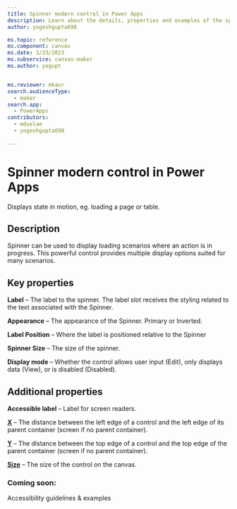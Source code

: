 ```yaml
---
title: Spinner modern control in Power Apps
description: Learn about the details, properties and examples of the spinner modern control in Power Apps.
author: yogeshgupta698

ms.topic: reference
ms.component: canvas
ms.date: 3/23/2023
ms.subservice: canvas-maker
ms.author: yogupt


ms.reviewer: mkaur
search.audienceType: 
  - maker
search.app: 
  - PowerApps
contributors:
  - mduelae
  - yogeshgupta698
  
---
```

# Spinner modern control in Power Apps
Displays state in motion, eg. loading a page or table.

## Description
Spinner can be used to display loading scenarios where an action is in progress. This powerful control provides multiple display options suited for many scenarios.

## Key properties
**Label** – The label to the spinner. The label slot receives the styling related to the text associated with the Spinner.

**Appearance** – The appearance of the Spinner. Primary or Inverted. 

**Label Position** – Where the label is positioned relative to the Spinner

**Spinner Size** – The size of the spinner.

**Display mode** – Whether the control allows user input (Edit), only displays data (View), or is disabled (Disabled).

## Additional properties
**Accessible label** – Label for screen readers.

**[X](../properties-size-location.md)** – The distance between the left edge of a control and the left edge of its parent container (screen if no parent container).

**[Y](../properties-size-location.md)** – The distance between the top edge of a control and the top edge of the parent container (screen if no parent container).

**[Size](../properties-text.md)** – The size of the control on the canvas.

### Coming soon:
Accessibility guidelines & examples


